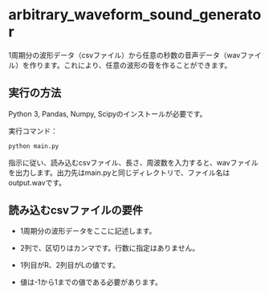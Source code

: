 # arbitrary_waveform_sound_generator

1周期分の波形データ（csvファイル）から任意の秒数の音声データ（wavファイル）を作ります。これにより、任意の波形の音を作ることができます。

## 実行の方法

Python 3, Pandas, Numpy, Scipyのインストールが必要です。

実行コマンド：
```bash
python main.py
```

指示に従い、読み込むcsvファイル、長さ、周波数を入力すると、wavファイルを出力します。出力先はmain.pyと同じディレクトリで、ファイル名はoutput.wavです。

## 読み込むcsvファイルの要件

- 1周期分の波形データをここに記述します。

- 2列で、区切りはカンマです。行数に指定はありません。

- 1列目がR、2列目がLの値です。

- 値は-1から1までの値である必要があります。
